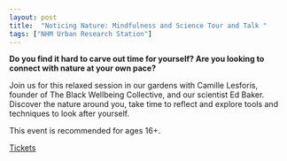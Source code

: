 ```yaml
---
layout: post
title:  "Noticing Nature: Mindfulness and Science Tour and Talk "
tags: ["NHM Urban Research Station"]
---
```


**Do you find it hard to carve out time for yourself? Are you looking to connect with nature at your own pace?**

Join us for this relaxed session in our gardens with Camille Lesforis, founder of The Black Wellbeing Collective, and our scientist Ed Baker. Discover the nature around you, take time to reflect and explore tools and techniques to look after yourself.

This event is recommended for ages 16+.

[Tickets](https://www.nhm.ac.uk/events/noticing-nature-mindfulness-and-science-tour-and-talk.html)

